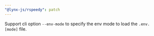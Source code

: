 ```yaml
---
"@lynx-js/rspeedy": patch
---
```


Support cli option `--env-mode` to specify the env mode to load the `.env.[mode]` file.
